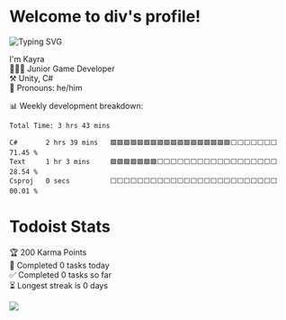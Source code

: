 
# Welcome to div's profile!
![Typing SVG](https://readme-typing-svg.herokuapp.com?color=F75C7E&lines=Junior+game+developer)

I'm Kayra <br /> 👨🏻‍💻 Junior Game Developer <br /> ⚒️ Unity, C# <br /> 👨 Pronouns: he/him 


:bar_chart:	Weekly development breakdown:
<!--START_SECTION:waka-->

```text
Total Time: 3 hrs 43 mins

C#       2 hrs 39 mins   🟩🟩🟩🟩🟩🟩🟩🟩🟩🟩🟩🟩🟩🟩🟩🟩🟩🟩⬜⬜⬜⬜⬜⬜⬜   71.45 %
Text     1 hr 3 mins     🟩🟩🟩🟩🟩🟩🟩⬜⬜⬜⬜⬜⬜⬜⬜⬜⬜⬜⬜⬜⬜⬜⬜⬜⬜   28.54 %
Csproj   0 secs          ⬜⬜⬜⬜⬜⬜⬜⬜⬜⬜⬜⬜⬜⬜⬜⬜⬜⬜⬜⬜⬜⬜⬜⬜⬜   00.01 %
```

<!--END_SECTION:waka-->

# Todoist Stats

<!-- TODO-IST:START -->
🏆  200 Karma Points           
🌸  Completed 0 tasks today           
✅  Completed 0 tasks so far           
⏳  Longest streak is 0 days
<!-- TODO-IST:END -->

![](https://komarev.com/ghpvc/?username=divDevelopment)
